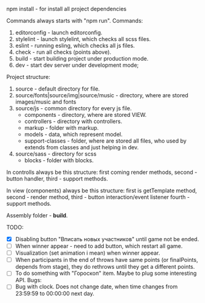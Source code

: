 npm install - for install all project dependencies

Commands always starts with "npm run". Commands:
  1. editorconfig - launch editorconfig.
  2. stylelint - launch stylelint, which checks all scss files.
  3. eslint - running esling, which checks all js files.
  4. check - run all checks (points above).
  5. build - start building project under production mode.
  6. dev - start dev server under development mode;

Project structure:
  1. source - default directory for file.
  2. source/fonts|source/img|source/music - directory, where are stored images/music and fonts
  3. source/js - common directory for every js file.
     - components - directory, where are stored VIEW.
     - controllers - directory with controllers.
     - markup - folder with markup.
     - models - data, which represent model.
     - support-classes - folder, where are stored all files, who used by extends from classes and just helping in dev.
  4. source/sass - directory for scss
     - blocks - folder with blocks.

In controlls always be this structure: 
  first coming render methods,
  second - button handler,
  third - support methods.

In view (components) always be this structure:
  first is getTemplate method,
  second - render method,
  third - button interaction/event listener
  fourth - support methods.

Assembly folder - <b>build</b>.


TODO:
- [X] Disabling button "Вписать новых участников" until game not be ended.
- [ ] When winner appear - need to add button, which restart all game.
- [ ] Visualization (set animation i mean) when winner appear.
- [ ] When participants in the end of throws have same points (or finalPoints, depends from stage), they do rethrows until they get a different points.
- [ ] To do something with "Гороскоп" item. Maybe to plug some interesting API.
Bugs:
- [ ] Bug with clock. Does not change date, when time changes from 23:59:59 to 00:00:00 next day.
